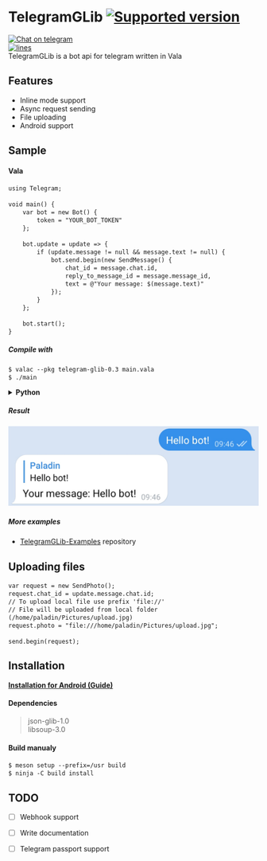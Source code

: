# TelegramGLib [![Supported version](https://img.shields.io/badge/Telegram%20Bot%20API-6.7-blue)](https://core.telegram.org/bots/api-changelog#april-21-2023)
[![Chat on telegram](https://img.shields.io/badge/chat-on%20telegram-0088cc.svg)](http://t.me/vala_lang)  
[![lines](https://img.shields.io/tokei/lines/github/SpikedPaladin/TelegramGLib)](https://github.com/SpikedPaladin/TelegramGLib)  
TelegramGLib is a bot api for telegram written in Vala

## Features
- Inline mode support
- Async request sending
- File uploading
- Android support

## Sample

#### Vala
```vala
using Telegram;

void main() {
    var bot = new Bot() {
        token = "YOUR_BOT_TOKEN"
    };
    
    bot.update = update => {
        if (update.message != null && message.text != null) {
            bot.send.begin(new SendMessage() {
                chat_id = message.chat.id,
                reply_to_message_id = message.message_id,
                text = @"Your message: $(message.text)"
            });
        }
    };
    
    bot.start();
}
```

##### Compile with

    $ valac --pkg telegram-glib-0.3 main.vala
    $ ./main

<details><summary><b>Python</b></summary>

```python
import gi

gi.require_version('Telegram', '0.3')
from gi.repository import Telegram

class PingBot(Telegram.Bot):
    
    def __init__(self, **kargs):
        super().__init__(**kargs)
        self.token = 'YOUR_BOT_TOKEN'
    
    def do_on_message(self, message):
        if message.text is not None:
            msg = Telegram.SendMessage()
            msg.chat_id = message.chat.id
            msg.text = 'Your message: ' + message.text
            
            self.send(msg)
        
        return True

bot = PingBot()
bot.start()
```
</details>

##### Result
![Screenshot](./result.png)

##### More examples

* [TelegramGLib-Examples](https://github.com/SpikedPaladin/TelegramGLib-Examples) repository

## Uploading files
```vala
var request = new SendPhoto();
request.chat_id = update.message.chat.id;
// To upload local file use prefix 'file://'
// File will be uploaded from local folder (/home/paladin/Pictures/upload.jpg)
request.photo = "file:///home/paladin/Pictures/upload.jpg";

send.begin(request);
```

## Installation

**[Installation for Android (Guide)](https://gist.github.com/SpikedPaladin/c51d95773fa851c6e54e8ae1cf4e5b10)**

#### Dependencies
> json-glib-1.0  
> libsoup-3.0

#### Build manualy

    $ meson setup --prefix=/usr build
    $ ninja -C build install

## TODO
- [ ] Webhook support
- [ ] Write documentation
- [ ] Telegram passport support

